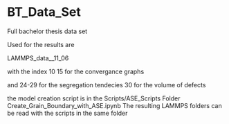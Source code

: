 # BT_Data_Set
Full bachelor thesis data set

Used for the results are

LAMMPS_data__11_06

with the index
10
15
for the convergance graphs

and 24-29 for the segregation tendecies
30 for the volume of defects

the model creation script is in the Scripts/ASE_Scripts Folder
Create_Grain_Boundary_with_ASE.ipynb
The resulting LAMMPS folders can be read with the scripts in the same folder
